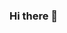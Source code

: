 ### Hi there 👋

<!--
**m-tymchyk/m-tymchyk** is a ✨ _special_ ✨ repository because its `README.md` (this file) appears on your GitHub profile.

Here are some ideas to get you started:

- 🔭 I’m currently working on [https://loio.co](Loio)
- 📫 How to reach me: maksym.tymchyk@gmail.com
-->
